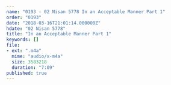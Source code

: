 ```yaml
---
name: "0193 - 02 Nisan 5778 In an Acceptable Manner Part 1"
order: "0193"
date: "2018-03-16T21:01:14.000000Z"
hdate: "02 Nisan 5778"
title: "In an Acceptable Manner Part 1"
keywords: []
file:
- ext: ".m4a"
  mime: "audio/x-m4a"
  size: 3583218
  duration: "7:09"
published: true
---
```


